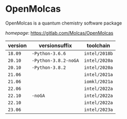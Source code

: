 # OpenMolcas

OpenMolcas is a quantum chemistry software package

*homepage*: <https://gitlab.com/Molcas/OpenMolcas>

version | versionsuffix | toolchain
--------|---------------|----------
``18.09`` | ``-Python-3.6.6`` | ``intel/2018b``
``20.10`` | ``-Python-3.8.2-noGA`` | ``intel/2020a``
``20.10`` | ``-Python-3.8.2`` | ``intel/2020a``
``21.06`` |  | ``intel/2021a``
``21.06`` |  | ``iomkl/2021a``
``22.06`` |  | ``intel/2022a``
``22.10`` | ``-noGA`` | ``intel/2022a``
``22.10`` |  | ``intel/2022a``
``23.06`` |  | ``intel/2023a``
